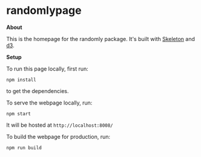 # randomlypage

**About**

This is the homepage for the randomly package. It's built with [Skeleton](http://getskeleton.com/) and [d3](https://d3js.org/).

**Setup**

To run this page locally, first run:

```
npm install
```

to get the dependencies.

To serve the webpage locally, run:


```
npm start
```

It will be hosted at `http://localhost:8008/`

To build the webpage for production, run:

```
npm run build
```
